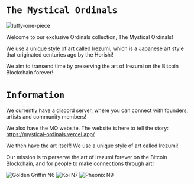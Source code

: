 # ` The Mystical Ordinals `

![luffy-one-piece](https://github.com/ShivgunGaming/Mystical-Ordinals/assets/102505925/a1f9f8ce-c794-49c4-8ebe-af5b50706411)

Welcome to our exclusive Ordinals collection, The Mystical Ordinals! 

We use a unique style of art called Irezumi, which is a Japanese art style that originated centuries ago by the Horishi! 

We aim to transend time by preserving the art of Irezumi on the Bitcoin Blockchain forever!


# ` Information `

We currently have a discord server, where you can connect with founders, artists and community members!

We also have the MO website. The website is here to tell the story: https://mystical-ordinals.vercel.app/

We then have the art itself! We use a unique style of art called Irezumi!

Our mission is to perserve the art of Irezumi forever on the Bitcoin Blockchain, and for people to make connections through art!

![Golden Griffin N6](https://github.com/ShivgunGaming/Mystical-Ordinals/assets/102505925/8eb0a0c9-62ad-44f1-99dd-32cdfe2df950)
![Koi N7](https://github.com/ShivgunGaming/Mystical-Ordinals/assets/102505925/99f7322d-f665-4c4a-89c0-78faf16ae42c)
![Pheonix N9](https://github.com/ShivgunGaming/Mystical-Ordinals/assets/102505925/5bb90ede-2fee-41d4-bb85-7356dbd5d040)
